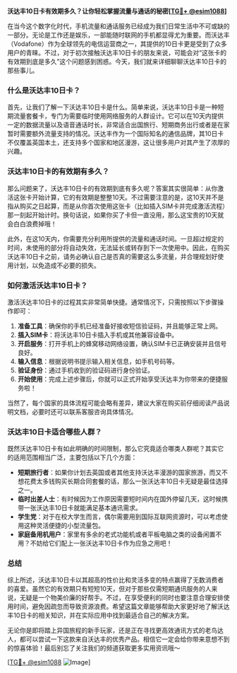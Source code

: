 **沃达丰10日卡有效期多久？让你轻松掌握流量与通话的秘密[[TG💪+ @esim1088](https://t.me/s/esim1088)]**

在当今这个数字化时代，手机流量和通话服务已经成为我们日常生活中不可或缺的一部分。无论是工作还是娱乐，一部能随时联网的手机都显得尤为重要。而沃达丰（Vodafone）作为全球领先的电信运营商之一，其提供的10日卡更是受到了众多用户的青睐。不过，对于初次接触沃达丰10日卡的朋友来说，可能会对“这张卡的有效期到底是多久”这个问题感到困惑。今天，我们就来详细聊聊沃达丰10日卡的那些事儿。

### 什么是沃达丰10日卡？

首先，让我们了解一下沃达丰10日卡是什么。简单来说，沃达丰10日卡是一种短期流量套餐卡，专门为需要临时使用网络服务的人群设计。它可以在10天内提供一定的数据流量以及语音通话时长，非常适合出国旅行、短期商务出行或者是在家暂时需要额外流量支持的情况。沃达丰作为一个国际知名的通信品牌，其10日卡不仅覆盖英国本土，还支持多个国家和地区漫游，这让很多用户对其产生了浓厚的兴趣。

### 沃达丰10日卡的有效期有多久？

那么问题来了，沃达丰10日卡的有效期到底有多久呢？答案其实很简单：从你激活这张卡开始计算，它的有效期是整整10天。不过需要注意的是，这10天并不是指从购买之日起算，而是从你首次使用这张卡（比如插入SIM卡并完成激活流程）那一刻起开始计时。换句话说，如果你买了卡但一直没用，那么这宝贵的10天就会白白浪费掉哦！

此外，在这10天内，你需要充分利用所提供的流量和通话时间。一旦超过规定的时间，未使用的部分将自动失效，无法延长或转存到下一次使用中。因此，在购买沃达丰10日卡之前，请务必确认自己是否真的需要这么多流量，并合理规划好使用计划，以免造成不必要的损失。

### 如何激活沃达丰10日卡？

激活沃达丰10日卡的过程其实非常简单快捷。通常情况下，只需按照以下步骤操作即可：

1. **准备工具**：确保你的手机已经准备好接收短信验证码，并且能够正常上网。
2. **插入SIM卡**：将沃达丰10日卡插入手机或其他兼容设备中。
3. **开启服务**：打开手机上的蜂窝移动网络设置，确认SIM卡已正确安装并且信号良好。
4. **输入信息**：根据说明书提示输入相关信息，如手机号码等。
5. **验证身份**：通过手机收到的验证码进行身份验证。
6. **开始使用**：完成上述步骤后，你就可以正式开始享受沃达丰为你带来的便捷服务啦！

当然了，每个国家的具体流程可能会略有差异，建议大家在购买前仔细阅读产品说明文档，必要时还可以联系客服咨询具体情况。

### 沃达丰10日卡适合哪些人群？

既然沃达丰10日卡有如此明确的时间限制，那么它究竟适合哪类人群呢？其实它的适用范围相当广泛，主要包括以下几个方面：

- **短期旅行者**：如果你计划去英国或者其他支持沃达丰漫游的国家旅游，而又不想花费太多钱购买长期合同套餐的话，那么一张沃达丰10日卡无疑是最佳选择之一。
- **临时出差人士**：有时候因为工作原因需要短时间内在国外停留几天，这时候携带一张沃达丰10日卡就能满足基本通讯需求。
- **学生党**：对于在校大学生而言，偶尔需要用到国际互联网资源时，可以考虑使用这种灵活便捷的小型流量包。
- **家庭备用机用户**：家里有多余的老式功能机或者平板电脑之类的设备闲置不用？不妨给它们配上一张沃达丰10日卡作为应急之用吧！

### 总结

综上所述，沃达丰10日卡以其超高的性价比和灵活多变的特点赢得了无数消费者的喜爱。虽然它的有效期只有短短10天，但对于那些仅需短期通讯服务的人来说，无疑是一个物美价廉的好帮手。不过，在享受便利的同时也要注意合理安排使用时间，避免因疏忽而导致资源浪费。希望这篇文章能够帮助大家更好地了解沃达丰10日卡的相关知识，并在实际应用中找到最适合自己的解决方案。

无论你是即将踏上异国旅程的新手玩家，还是正在寻找更高效通讯方式的老鸟达人，都可以尝试一下这款来自沃达丰的优秀产品。相信它一定会给你带来意想不到的惊喜体验！最后别忘了关注我们的频道获取更多实用资讯哦～

[[TG💪+ @esim1088](https://t.me/s/esim1088) ![Image](https://i.postimg.cc/4NQfJmqS/Snipaste-2025-05-13-00-14-12.png)]